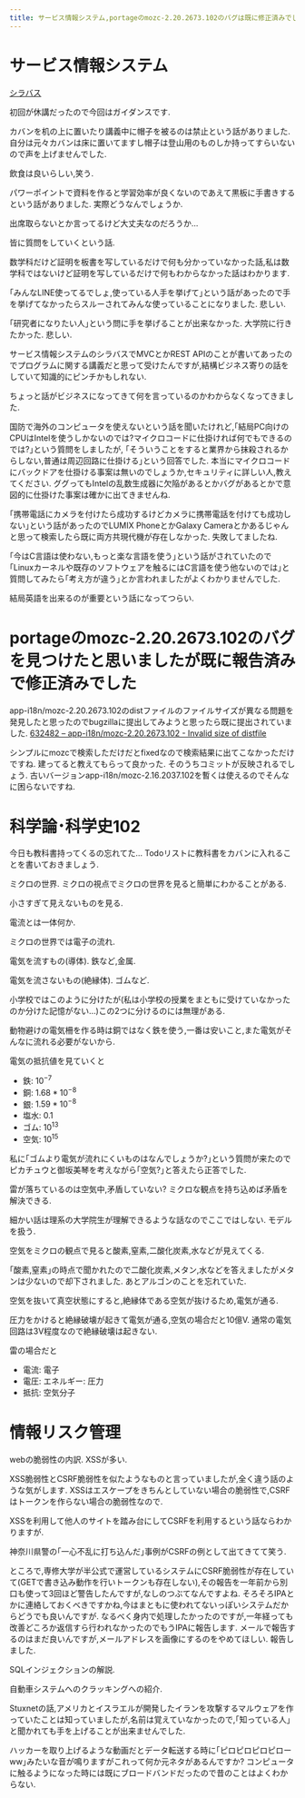 ```yaml
---
title: サービス情報システム,portageのmozc-2.20.2673.102のバグは既に修正済みでした,科学論･科学史102,情報リスク管理
---
```


# サービス情報システム

[シラバス](http://syllabus.acc.senshu-u.ac.jp/syllabus/syllabus/search/SyllabusInfo.do?nendo=2017&kogikey=33154&setti=1)

初回が休講だったので今回はガイダンスです.

カバンを机の上に置いたり講義中に帽子を被るのは禁止という話がありました.
自分は元々カバンは床に置いてますし帽子は登山用のものしか持ってすらいないので声を上げませんでした.

飲食は良いらしい,笑う.

パワーポイントで資料を作ると学習効率が良くないのであえて黒板に手書きするという話がありました.
実際どうなんでしょうか.

出席取らないとか言ってるけど大丈夫なのだろうか…

皆に質問をしていくという話.

数学科だけど証明を板書を写しているだけで何も分かっていなかった話,私は数学科ではないけど証明を写しているだけで何もわからなかった話はわかります.

｢みんなLINE使ってるでしょ,使っている人手を挙げて｣という話があったので手を挙げてなかったらスルーされてみんな使っていることになりました.
悲しい.

｢研究者になりたい人｣という問に手を挙げることが出来なかった.
大学院に行きたかった.
悲しい.

サービス情報システムのシラバスでMVCとかREST APIのことが書いてあったのでプログラムに関する講義だと思って受けたんですが,結構ビジネス寄りの話をしていて知識的にピンチかもしれない.

ちょっと話がビジネスになってきて何を言っているのかわからなくなってきました.

国防で海外のコンピュータを使えないという話を聞いたけれど,｢結局PC向けのCPUはIntelを使うしかないのでは?マイクロコードに仕掛ければ何でもできるのでは?｣という質問をしましたが,
｢そういうことをすると業界から抹殺されるからしない,普通は周辺回路に仕掛ける｣という回答でした.
本当にマイクロコードにバックドアを仕掛ける事案は無いのでしょうか,セキュリティに詳しい人,教えてください.
ググってもIntelの乱数生成器に欠陥があるとかバグがあるとかで意図的に仕掛けた事案は確かに出てきませんね.

｢携帯電話にカメラを付けたら成功するけどカメラに携帯電話を付けても成功しない｣という話があったのでLUMIX PhoneとかGalaxy Cameraとかあるじゃんと思って検索したら既に両方共現代機が存在しなかった.
失敗してましたね.

｢今はC言語は使わない,もっと楽な言語を使う｣という話がされていたので｢Linuxカーネルや既存のソフトウェアを触るにはC言語を使う他ないのでは｣と質問してみたら｢考え方が違う｣とか言われましたがよくわかりませんでした.

結局英語を出来るのが重要という話になってつらい.

# portageのmozc-2.20.2673.102のバグを見つけたと思いましたが既に報告済みで修正済みでした

app-i18n/mozc-2.20.2673.102のdistファイルのファイルサイズが異なる問題を発見したと思ったのでbugzillaに提出してみようと思ったら既に提出されていました.
[632482 – app-i18n/mozc-2.20.2673.102 - Invalid size of distfile](https://bugs.gentoo.org/632482)

シンプルにmozcで検索しただけだとfixedなので検索結果に出てこなかっただけですね.
建ってると教えてもらって良かった.
そのうちコミットが反映されるでしょう.
古いバージョンapp-i18n/mozc-2.16.2037.102を暫くは使えるのでそんなに困らないですね.

# 科学論･科学史102

今日も教科書持ってくるの忘れてた…
Todoリストに教科書をカバンに入れることを書いておきましょう.

ミクロの世界.
ミクロの視点でミクロの世界を見ると簡単にわかることがある.

小さすぎて見えないものを見る.

電流とは一体何か.

ミクロの世界では電子の流れ.

電気を流すもの(導体).
鉄など,金属.

電気を流さないもの(絶縁体).
ゴムなど.

小学校ではこのように分けたが(私は小学校の授業をまともに受けていなかったのか分けた記憶がない…)この2つに分けるのには無理がある.

動物避けの電気柵を作る時は銅ではなく鉄を使う,一番は安いこと,また電気がそんなに流れる必要がないから.

電気の抵抗値を見ていくと

* 鉄: $10^{-7}$
* 銅: $1.68*10^{-8}$
* 銀: $1.59*10^{-8}$
* 塩水: $0.1$
* ゴム: $10^{13}$
* 空気: $10^{15}$

私に｢ゴムより電気が流れにくいものはなんでしょうか?｣という質問が来たのでピカチュウと御坂美琴を考えながら｢空気?｣と答えたら正答でした.

雷が落ちているのは空気中,矛盾していない?
ミクロな観点を持ち込めば矛盾を解決できる.

細かい話は理系の大学院生が理解できるような話なのでここではしない.
モデルを扱う.

空気をミクロの観点で見ると酸素,窒素,二酸化炭素,水などが見えてくる.

｢酸素,窒素｣の時点で聞かれたので二酸化炭素,メタン,水などを答えましたがメタンは少ないので却下されました.
あとアルゴンのことを忘れていた.

空気を抜いて真空状態にすると,絶縁体である空気が抜けるため,電気が通る.

圧力をかけると絶縁破壊が起きて電気が通る,空気の場合だと10億V.
通常の電気回路は3V程度なので絶縁破壊は起きない.

雷の場合だと

* 電流: 電子
* 電圧: エネルギー: 圧力
* 抵抗: 空気分子

# 情報リスク管理

webの脆弱性の内訳.
XSSが多い.

XSS脆弱性とCSRF脆弱性を似たようなものと言っていましたが,全く違う話のような気がします.
XSSはエスケープをきちんとしていない場合の脆弱性で,CSRFはトークンを作らない場合の脆弱性なので.

XSSを利用して他人のサイトを踏み台にしてCSRFを利用するという話ならわかりますが.

神奈川県警の｢一心不乱に打ち込んだ｣事例がCSRFの例として出てきてて笑う.

ところで,専修大学が半公式で運営しているシステムにCSRF脆弱性が存在していて(GETで書き込み動作を行いトークンも存在しない),その報告を一年前から別口も使って3回ほど警告したんですが,なしのつぶてなんですよね.
そろそろIPAとかに連絡しておくべきですかね,今はまともに使われてないっぽいシステムだからどうでも良いんですが.
なるべく身内で処理したかったのですが,一年経っても改善どころか返信すら行われなかったのでもうIPAに報告します.
メールで報告するのはまだ良いんですが,メールアドレスを画像にするのをやめてほしい.
報告しました.

SQLインジェクションの解説.

自動車システムへのクラッキングへの紹介.

Stuxnetの話,アメリカとイスラエルが開発したイランを攻撃するマルウェアを作っていたことは知っていましたが,名前は覚えていなかったので,｢知っている人｣と聞かれても手を上げることが出来ませんでした.

ハッカーを取り上げるような動画だとデータ転送する時に｢ピロピロピロピローww｣みたいな音が鳴りますがこれって何か元ネタがあるんですか?
コンピュータに触るようになった時には既にブロードバンドだったので昔のことはよくわからない.
